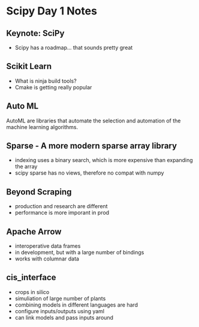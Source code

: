 # Scipy Day 1 Notes #

## Keynote: SciPy ##

* Scipy has a roadmap... that sounds pretty great

## Scikit Learn ##

* What is ninja build tools?
* Cmake is getting really popular

## Auto ML ##

AutoML are libraries that automate the selection and automation of the machine learning algorithms.

## Sparse - A more modern sparse array library ##

* indexing uses a binary search, which is more expensive than expanding the array
* scipy sparse has no views, therefore no compat with numpy

## Beyond Scraping ##

* production and research are different
* performance is more imporant in prod

## Apache Arrow ##

* interoperative data frames
* in development, but with a large number of bindings
* works with columnar data

## cis_interface ##

* crops in silico
* simuliation of large number of plants
* combining models in different languages are hard
* configure inputs/outputs using yaml
* can link models and pass inputs around
